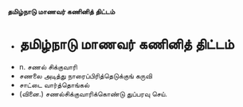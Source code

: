 **தமிழ்நாடு மாணவர் கணினித் திட்டம்**
- # தமிழ்நாடு மாணவர் கணினித் திட்டம்
- n. சணல் சிக்குவாரி
- சணலை அடித்து நாரைப்பிரித்தெடுக்குங் கருவி
- சாட்டை வார்த்தொங்கல்
- (வினை.) சணல்சிக்குவாரிக்கொண்டு துப்பரவு செய்.

